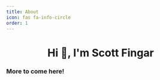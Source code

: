 ```yaml
---
title: About
icon: fas fa-info-circle
order: 1
---
```



<h1 align="center">Hi 👋, I'm Scott Fingar</h1>


<h3 align="left">More to come here!</h3>


